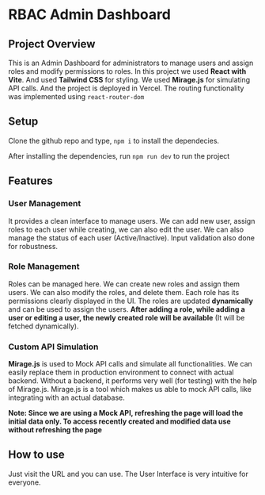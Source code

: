 # RBAC Admin Dashboard



## Project Overview
This is an Admin Dashboard for administrators to manage users and assign roles and modify permissions to roles. In this project we used **React with Vite**. And used **Tailwind CSS** for styling. We used **Mirage.js** for simulating API calls. And the project is deployed in Vercel. The routing functionality was implemented using `react-router-dom`


## Setup

Clone the github repo and type, `npm i` to install the dependecies.

After installing the dependencies, run `npm run dev` to run the project


## Features

### User Management
It provides a clean interface to manage users. We can add new user, assign roles to each user while creating, we can also edit the user. We can also manage the status of each user (Active/Inactive). Input validation also done for robustness.

### Role Management
Roles can be managed here. We can create new roles and assign them users. We can also modify the roles, and delete them. Each role has its permissions clearly displayed in the UI. The roles are updated **dynamically** and can be used to assign the users. **After adding a role, while adding a user or editing a user, the newly created role will be available** (It will be fetched dynamically).


### Custom API Simulation
**Mirage.js** is used to Mock API calls and simulate all functionalities. We can easily replace them in production environment to connect with actual backend. Without a backend, it performs very well (for testing) with the help of Mirage.js. Mirage.js is a tool which makes us able to mock API calls, like integrating with an actual database. 

**Note: Since we are using a Mock API, refreshing the page will load the initial data only. To access recently created and modified data use without refreshing the page**

## How to use
Just visit the URL and you can use. The User Interface is very intuitive for everyone.
